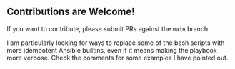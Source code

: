 ## Contributions are Welcome! 

If you want to contribute, please submit PRs against the `main` branch.  

I am particularly looking for ways to replace some of the bash scripts with more idempotent Ansible builtins, even if it means making the playbook more verbose.  Check the comments for some examples I have pointed out.  